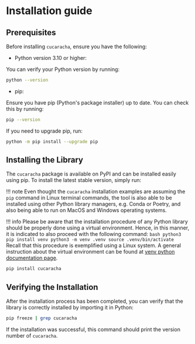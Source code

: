 # Installation guide

## Prerequisites

Before installing `cucaracha`, ensure you have the following: 

* Python version 3.10 or higher:

You can verify your Python version by running:
```bash
python --version
```

* pip: 
 
Ensure you have pip (Python's package installer) up to date. You can check this by running:

```bash
pip --version
```

If you need to upgrade pip, run:

```bash
python -m pip install --upgrade pip
```

## Installing the Library

The `cucaracha` package is available on PyPI and can be installed easily using pip. To install the latest stable version, simply run:

!!! note
    Even thought the `cucaracha` installation examples are assuming the `pip` command in Linux terminal commands, the tool is also able to be installed using other Python library managers, e.g. Conda or Poetry, and also being able to run on MacOS and Windows operating systems.

!!! info
    Please be aware that the installation procedure of any Python library should be properly done using a virtual environment. Hence, in this manner, it is indicated to also proceed with the following command:
    ```bash
    python3 pip install venv
    python3 -m venv .venv
    source .venv/bin/activate
    ```
    Recall that this procedure is exemplified using a Linux system. A general instruction about the virtual environment can be found at [venv python documentation page](https://docs.python.org/3/library/venv.html). 

```bash
pip install cucaracha
```

## Verifying the Installation

After the installation process has been completed, you can verify that the library is correctly installed by importing it in Python:

```bash
pip freeze | grep cucaracha
```

If the installation was successful, this command should print the version number of `cucaracha`.